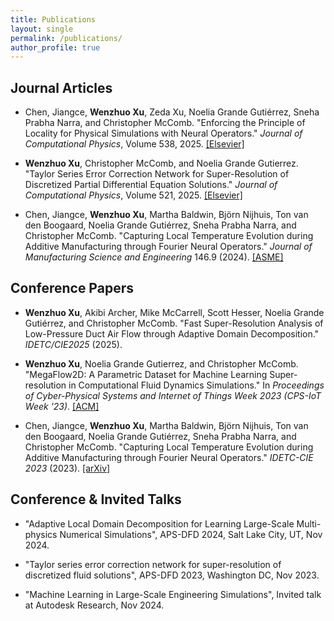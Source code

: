 ```yaml
---
title: Publications
layout: single
permalink: /publications/
author_profile: true
---
```


## Journal Articles

* Chen, Jiangce, **Wenzhuo Xu**, Zeda Xu, Noelia Grande Gutiérrez, Sneha Prabha Narra, and Christopher McComb. "Enforcing the Principle of Locality for Physical Simulations with Neural Operators." *Journal of Computational Physics*, Volume 538, 2025. [[Elsevier]](https://doi.org/10.1016/j.jcp.2025.114131)

* **Wenzhuo Xu**, Christopher McComb, and Noelia Grande Gutierrez. "Taylor Series Error Correction Network for Super-Resolution of Discretized Partial Differential Equation Solutions." *Journal of Computational Physics*, Volume 521, 2025. [[Elsevier]](https://doi.org/10.1016/j.jcp.2024.113569)

* Chen, Jiangce, **Wenzhuo Xu**, Martha Baldwin, Björn Nijhuis, Ton van den Boogaard, Noelia Grande Gutiérrez, Sneha Prabha Narra, and Christopher McComb. "Capturing Local Temperature Evolution during Additive Manufacturing through Fourier Neural Operators." *Journal of Manufacturing Science and Engineering* 146.9 (2024). [[ASME]](https://asmedigitalcollection.asme.org/manufacturingscience/article/146/9/091001/1199320)

## Conference Papers

* **Wenzhuo Xu**, Akibi Archer, Mike McCarrell, Scott Hesser, Noelia Grande Gutiérrez, and Christopher McComb. "Fast Super-Resolution Analysis of Low-Pressure Duct Air Flow through Adaptive Domain Decomposition." *IDETC/CIE2025* (2025). 

* **Wenzhuo Xu**, Noelia Grande Gutierrez, and Christopher McComb. "MegaFlow2D: A Parametric Dataset for Machine Learning Super-resolution in Computational Fluid Dynamics Simulations." In *Proceedings of Cyber-Physical Systems and Internet of Things Week 2023 (CPS-IoT Week '23)*. [[ACM]](https://dl.acm.org/doi/abs/10.1145/3576914.3587552)

* Chen, Jiangce, **Wenzhuo Xu**, Martha Baldwin, Björn Nijhuis, Ton van den Boogaard, Noelia Grande Gutiérrez, Sneha Prabha Narra, and Christopher McComb. "Capturing Local Temperature Evolution during Additive Manufacturing through Fourier Neural Operators." *IDETC-CIE 2023* (2023). [[arXiv]](https://arxiv.org/abs/2307.01804)

## Conference & Invited Talks

<!-- * "Fast Super-Resolution Analysis of Low-Pressure Duct Air Flow through Adaptive Domain Decomposition", ASME IDETC/CIE 2025, Anaheim, CA, Aug 2025. -->

* "Adaptive Local Domain Decomposition for Learning Large-Scale Multi-physics Numerical Simulations", APS-DFD 2024, Salt Lake City, UT, Nov 2024.

* "Taylor series error correction network for super-resolution of discretized fluid solutions", APS-DFD 2023, Washington DC, Nov 2023.

* "Machine Learning in Large-Scale Engineering Simulations", Invited talk at Autodesk Research, Nov 2024.